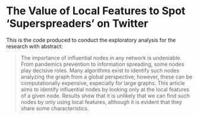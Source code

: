 # The Value of Local Features to Spot ‘Superspreaders’ on Twitter

This is the code produced to conduct the exploratory analysis for the research with abstract:

> The importance of influential nodes in any network is undeniable.
From pandemics prevention to information spreading,
some nodes play decisive roles. Many algorithms exist
to identify such nodes analyzing the graph from a global
perspective; however, these can be computationally expensive,
especially for large graphs. This article aims to identify
influential nodes by looking only at the local features of
a given node. Results show that it is unlikely that we can
find such nodes by only using local features, although it is
evident that they share some characteristics.

